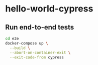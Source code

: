 # hello-world-cypress

## Run end-to-end tests

```bash
cd e2e
docker-compose up \
  --build \
  --abort-on-container-exit \
  --exit-code-from cypress
```